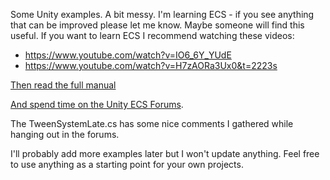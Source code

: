 Some Unity examples. A bit messy. I'm learning ECS - if you see anything that can be improved please let me know. Maybe someone will find this useful. 
If you want to learn ECS I recommend watching these videos:

 - https://www.youtube.com/watch?v=IO6_6Y_YUdE
 - https://www.youtube.com/watch?v=H7zAORa3Ux0&t=2223s
 
[Then read the full manual](https://docs.unity3d.com/Packages/com.unity.entities@1.0/manual/index.html) 

[And spend time on the Unity ECS Forums](https://forum.unity.com/categories/ecs-for-unity.823/). 

The TweenSystemLate.cs has some nice comments I gathered while hanging out in the forums.

I'll probably add more examples later but I won't update anything. Feel free to use anything as a starting point for your own projects. 


